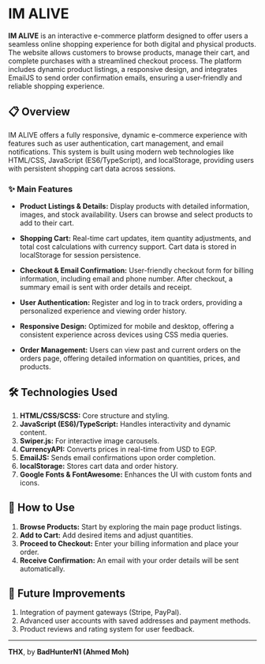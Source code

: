 # IM ALIVE

**IM ALIVE** is an interactive e-commerce platform designed to offer users a seamless online shopping experience for both digital and physical products. The website allows customers to browse products, manage their cart, and complete purchases with a streamlined checkout process. The platform includes dynamic product listings, a responsive design, and integrates EmailJS to send order confirmation emails, ensuring a user-friendly and reliable shopping experience.

## 📋 **Overview**
IM ALIVE offers a fully responsive, dynamic e-commerce experience with features such as user authentication, cart management, and email notifications. This system is built using modern web technologies like HTML/CSS, JavaScript (ES6/TypeScript), and localStorage, providing users with persistent shopping cart data across sessions.

### ✨ **Main Features**
- **Product Listings & Details:** 
  Display products with detailed information, images, and stock availability. Users can browse and select products to add to their cart.
  
- **Shopping Cart:**
  Real-time cart updates, item quantity adjustments, and total cost calculations with currency support. Cart data is stored in localStorage for session persistence.

- **Checkout & Email Confirmation:**
  User-friendly checkout form for billing information, including email and phone number. After checkout, a summary email is sent with order details and receipt.

- **User Authentication:**
  Register and log in to track orders, providing a personalized experience and viewing order history.

- **Responsive Design:**
  Optimized for mobile and desktop, offering a consistent experience across devices using CSS media queries.

- **Order Management:**
  Users can view past and current orders on the orders page, offering detailed information on quantities, prices, and products.

## 🛠️ **Technologies Used**
1. **HTML/CSS/SCSS:** Core structure and styling.
2. **JavaScript (ES6)/TypeScript:** Handles interactivity and dynamic content.
3. **Swiper.js:** For interactive image carousels.
4. **CurrencyAPI:** Converts prices in real-time from USD to EGP.
5. **EmailJS:** Sends email confirmations upon order completion.
6. **localStorage:** Stores cart data and order history.
7. **Google Fonts & FontAwesome:** Enhances the UI with custom fonts and icons.

## 🚀 **How to Use**
1. **Browse Products:** Start by exploring the main page product listings.
2. **Add to Cart:** Add desired items and adjust quantities.
3. **Proceed to Checkout:** Enter your billing information and place your order.
4. **Receive Confirmation:** An email with your order details will be sent automatically.

## 🌟 **Future Improvements**
1. Integration of payment gateways (Stripe, PayPal).
2. Advanced user accounts with saved addresses and payment methods.
3. Product reviews and rating system for user feedback.

---

**THX**, by **BadHunterN1 (Ahmed Moh)**
